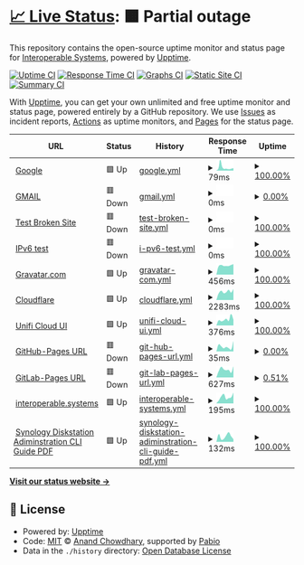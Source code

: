 # [📈 Live Status](https://upptime.interoperable.systems): <!--live status--> **🟧 Partial outage**

<!-- BADGIE TIME -->
<!-- END BADGIE TIME -->

This repository contains the open-source uptime monitor and status page for [Interoperable Systems](https://interoperable.systems), powered by [Upptime](https://github.com/upptime/upptime).

[![Uptime CI](https://github.com/interoperable/upptime/workflows/Uptime%20CI/badge.svg)](https://github.com/interoperable/upptime/actions?query=workflow%3A%22Uptime+CI%22)
[![Response Time CI](https://github.com/interoperable/upptime/workflows/Response%20Time%20CI/badge.svg)](https://github.com/interoperable/upptime/actions?query=workflow%3A%22Response+Time+CI%22)
[![Graphs CI](https://github.com/interoperable/upptime/workflows/Graphs%20CI/badge.svg)](https://github.com/interoperable/upptime/actions?query=workflow%3A%22Graphs+CI%22)
[![Static Site CI](https://github.com/interoperable/upptime/workflows/Static%20Site%20CI/badge.svg)](https://github.com/interoperable/upptime/actions?query=workflow%3A%22Static+Site+CI%22)
[![Summary CI](https://github.com/interoperable/upptime/workflows/Summary%20CI/badge.svg)](https://github.com/interoperable/upptime/actions?query=workflow%3A%22Summary+CI%22)

With [Upptime](https://upptime.js.org), you can get your own unlimited and free uptime monitor and status page, powered entirely by a GitHub repository. We use [Issues](https://github.com/interoperable/upptime/issues) as incident reports, [Actions](https://github.com/interoperable/upptime/actions) as uptime monitors, and [Pages](https://upptime.interoperable.systems) for the status page.

<!--start: status pages-->
<!-- This summary is generated by Upptime (https://github.com/upptime/upptime) -->
<!-- Do not edit this manually, your changes will be overwritten -->
<!-- prettier-ignore -->
| URL | Status | History | Response Time | Uptime |
| --- | ------ | ------- | ------------- | ------ |
| <img alt="" src="https://icons.duckduckgo.com/ip3/www.google.com.ico" height="13"> [Google](https://www.google.com) | 🟩 Up | [google.yml](https://github.com/interoperable/upptime/commits/HEAD/history/google.yml) | <details><summary><img alt="Response time graph" src="./graphs/google/response-time-week.png" height="20"> 79ms</summary><br><a href="https://upptime.interoperable.systems/history/google"><img alt="Response time 79" src="https://img.shields.io/endpoint?url=https%3A%2F%2Fraw.githubusercontent.com%2Finteroperable%2Fupptime%2FHEAD%2Fapi%2Fgoogle%2Fresponse-time.json"></a><br><a href="https://upptime.interoperable.systems/history/google"><img alt="24-hour response time 79" src="https://img.shields.io/endpoint?url=https%3A%2F%2Fraw.githubusercontent.com%2Finteroperable%2Fupptime%2FHEAD%2Fapi%2Fgoogle%2Fresponse-time-day.json"></a><br><a href="https://upptime.interoperable.systems/history/google"><img alt="7-day response time 79" src="https://img.shields.io/endpoint?url=https%3A%2F%2Fraw.githubusercontent.com%2Finteroperable%2Fupptime%2FHEAD%2Fapi%2Fgoogle%2Fresponse-time-week.json"></a><br><a href="https://upptime.interoperable.systems/history/google"><img alt="30-day response time 79" src="https://img.shields.io/endpoint?url=https%3A%2F%2Fraw.githubusercontent.com%2Finteroperable%2Fupptime%2FHEAD%2Fapi%2Fgoogle%2Fresponse-time-month.json"></a><br><a href="https://upptime.interoperable.systems/history/google"><img alt="1-year response time 79" src="https://img.shields.io/endpoint?url=https%3A%2F%2Fraw.githubusercontent.com%2Finteroperable%2Fupptime%2FHEAD%2Fapi%2Fgoogle%2Fresponse-time-year.json"></a></details> | <details><summary><a href="https://upptime.interoperable.systems/history/google">100.00%</a></summary><a href="https://upptime.interoperable.systems/history/google"><img alt="All-time uptime 100.00%" src="https://img.shields.io/endpoint?url=https%3A%2F%2Fraw.githubusercontent.com%2Finteroperable%2Fupptime%2FHEAD%2Fapi%2Fgoogle%2Fuptime.json"></a><br><a href="https://upptime.interoperable.systems/history/google"><img alt="24-hour uptime 100.00%" src="https://img.shields.io/endpoint?url=https%3A%2F%2Fraw.githubusercontent.com%2Finteroperable%2Fupptime%2FHEAD%2Fapi%2Fgoogle%2Fuptime-day.json"></a><br><a href="https://upptime.interoperable.systems/history/google"><img alt="7-day uptime 100.00%" src="https://img.shields.io/endpoint?url=https%3A%2F%2Fraw.githubusercontent.com%2Finteroperable%2Fupptime%2FHEAD%2Fapi%2Fgoogle%2Fuptime-week.json"></a><br><a href="https://upptime.interoperable.systems/history/google"><img alt="30-day uptime 100.00%" src="https://img.shields.io/endpoint?url=https%3A%2F%2Fraw.githubusercontent.com%2Finteroperable%2Fupptime%2FHEAD%2Fapi%2Fgoogle%2Fuptime-month.json"></a><br><a href="https://upptime.interoperable.systems/history/google"><img alt="1-year uptime 100.00%" src="https://img.shields.io/endpoint?url=https%3A%2F%2Fraw.githubusercontent.com%2Finteroperable%2Fupptime%2FHEAD%2Fapi%2Fgoogle%2Fuptime-year.json"></a></details>
| <img alt="" src="https://icons.duckduckgo.com/ip3/gmail.com.ico" height="13"> [GMAIL](https://gmail.com) | 🟥 Down | [gmail.yml](https://github.com/interoperable/upptime/commits/HEAD/history/gmail.yml) | <details><summary><img alt="Response time graph" src="./graphs/gmail/response-time-week.png" height="20"> 0ms</summary><br><a href="https://upptime.interoperable.systems/history/gmail"><img alt="Response time 0" src="https://img.shields.io/endpoint?url=https%3A%2F%2Fraw.githubusercontent.com%2Finteroperable%2Fupptime%2FHEAD%2Fapi%2Fgmail%2Fresponse-time.json"></a><br><a href="https://upptime.interoperable.systems/history/gmail"><img alt="24-hour response time 0" src="https://img.shields.io/endpoint?url=https%3A%2F%2Fraw.githubusercontent.com%2Finteroperable%2Fupptime%2FHEAD%2Fapi%2Fgmail%2Fresponse-time-day.json"></a><br><a href="https://upptime.interoperable.systems/history/gmail"><img alt="7-day response time 0" src="https://img.shields.io/endpoint?url=https%3A%2F%2Fraw.githubusercontent.com%2Finteroperable%2Fupptime%2FHEAD%2Fapi%2Fgmail%2Fresponse-time-week.json"></a><br><a href="https://upptime.interoperable.systems/history/gmail"><img alt="30-day response time 0" src="https://img.shields.io/endpoint?url=https%3A%2F%2Fraw.githubusercontent.com%2Finteroperable%2Fupptime%2FHEAD%2Fapi%2Fgmail%2Fresponse-time-month.json"></a><br><a href="https://upptime.interoperable.systems/history/gmail"><img alt="1-year response time 0" src="https://img.shields.io/endpoint?url=https%3A%2F%2Fraw.githubusercontent.com%2Finteroperable%2Fupptime%2FHEAD%2Fapi%2Fgmail%2Fresponse-time-year.json"></a></details> | <details><summary><a href="https://upptime.interoperable.systems/history/gmail">0.00%</a></summary><a href="https://upptime.interoperable.systems/history/gmail"><img alt="All-time uptime 0.00%" src="https://img.shields.io/endpoint?url=https%3A%2F%2Fraw.githubusercontent.com%2Finteroperable%2Fupptime%2FHEAD%2Fapi%2Fgmail%2Fuptime.json"></a><br><a href="https://upptime.interoperable.systems/history/gmail"><img alt="24-hour uptime 0.00%" src="https://img.shields.io/endpoint?url=https%3A%2F%2Fraw.githubusercontent.com%2Finteroperable%2Fupptime%2FHEAD%2Fapi%2Fgmail%2Fuptime-day.json"></a><br><a href="https://upptime.interoperable.systems/history/gmail"><img alt="7-day uptime 0.00%" src="https://img.shields.io/endpoint?url=https%3A%2F%2Fraw.githubusercontent.com%2Finteroperable%2Fupptime%2FHEAD%2Fapi%2Fgmail%2Fuptime-week.json"></a><br><a href="https://upptime.interoperable.systems/history/gmail"><img alt="30-day uptime 0.00%" src="https://img.shields.io/endpoint?url=https%3A%2F%2Fraw.githubusercontent.com%2Finteroperable%2Fupptime%2FHEAD%2Fapi%2Fgmail%2Fuptime-month.json"></a><br><a href="https://upptime.interoperable.systems/history/gmail"><img alt="1-year uptime 0.00%" src="https://img.shields.io/endpoint?url=https%3A%2F%2Fraw.githubusercontent.com%2Finteroperable%2Fupptime%2FHEAD%2Fapi%2Fgmail%2Fuptime-year.json"></a></details>
| <img alt="" src="https://icons.duckduckgo.com/ip3/thissitedoesnotexist.koj.co.ico" height="13"> [Test Broken Site](https://thissitedoesnotexist.koj.co) | 🟥 Down | [test-broken-site.yml](https://github.com/interoperable/upptime/commits/HEAD/history/test-broken-site.yml) | <details><summary><img alt="Response time graph" src="./graphs/test-broken-site/response-time-week.png" height="20"> 0ms</summary><br><a href="https://upptime.interoperable.systems/history/test-broken-site"><img alt="Response time 0" src="https://img.shields.io/endpoint?url=https%3A%2F%2Fraw.githubusercontent.com%2Finteroperable%2Fupptime%2FHEAD%2Fapi%2Ftest-broken-site%2Fresponse-time.json"></a><br><a href="https://upptime.interoperable.systems/history/test-broken-site"><img alt="24-hour response time 0" src="https://img.shields.io/endpoint?url=https%3A%2F%2Fraw.githubusercontent.com%2Finteroperable%2Fupptime%2FHEAD%2Fapi%2Ftest-broken-site%2Fresponse-time-day.json"></a><br><a href="https://upptime.interoperable.systems/history/test-broken-site"><img alt="7-day response time 0" src="https://img.shields.io/endpoint?url=https%3A%2F%2Fraw.githubusercontent.com%2Finteroperable%2Fupptime%2FHEAD%2Fapi%2Ftest-broken-site%2Fresponse-time-week.json"></a><br><a href="https://upptime.interoperable.systems/history/test-broken-site"><img alt="30-day response time 0" src="https://img.shields.io/endpoint?url=https%3A%2F%2Fraw.githubusercontent.com%2Finteroperable%2Fupptime%2FHEAD%2Fapi%2Ftest-broken-site%2Fresponse-time-month.json"></a><br><a href="https://upptime.interoperable.systems/history/test-broken-site"><img alt="1-year response time 0" src="https://img.shields.io/endpoint?url=https%3A%2F%2Fraw.githubusercontent.com%2Finteroperable%2Fupptime%2FHEAD%2Fapi%2Ftest-broken-site%2Fresponse-time-year.json"></a></details> | <details><summary><a href="https://upptime.interoperable.systems/history/test-broken-site">100.00%</a></summary><a href="https://upptime.interoperable.systems/history/test-broken-site"><img alt="All-time uptime 100.00%" src="https://img.shields.io/endpoint?url=https%3A%2F%2Fraw.githubusercontent.com%2Finteroperable%2Fupptime%2FHEAD%2Fapi%2Ftest-broken-site%2Fuptime.json"></a><br><a href="https://upptime.interoperable.systems/history/test-broken-site"><img alt="24-hour uptime 100.00%" src="https://img.shields.io/endpoint?url=https%3A%2F%2Fraw.githubusercontent.com%2Finteroperable%2Fupptime%2FHEAD%2Fapi%2Ftest-broken-site%2Fuptime-day.json"></a><br><a href="https://upptime.interoperable.systems/history/test-broken-site"><img alt="7-day uptime 100.00%" src="https://img.shields.io/endpoint?url=https%3A%2F%2Fraw.githubusercontent.com%2Finteroperable%2Fupptime%2FHEAD%2Fapi%2Ftest-broken-site%2Fuptime-week.json"></a><br><a href="https://upptime.interoperable.systems/history/test-broken-site"><img alt="30-day uptime 100.00%" src="https://img.shields.io/endpoint?url=https%3A%2F%2Fraw.githubusercontent.com%2Finteroperable%2Fupptime%2FHEAD%2Fapi%2Ftest-broken-site%2Fuptime-month.json"></a><br><a href="https://upptime.interoperable.systems/history/test-broken-site"><img alt="1-year uptime 100.00%" src="https://img.shields.io/endpoint?url=https%3A%2F%2Fraw.githubusercontent.com%2Finteroperable%2Fupptime%2FHEAD%2Fapi%2Ftest-broken-site%2Fuptime-year.json"></a></details>
| <img alt="" src="https://icons.duckduckgo.com/ip3/null.ico" height="13"> [IPv6 test](forwardemail.net) | 🟥 Down | [i-pv6-test.yml](https://github.com/interoperable/upptime/commits/HEAD/history/i-pv6-test.yml) | <details><summary><img alt="Response time graph" src="./graphs/i-pv6-test/response-time-week.png" height="20"> 0ms</summary><br><a href="https://upptime.interoperable.systems/history/i-pv6-test"><img alt="Response time 0" src="https://img.shields.io/endpoint?url=https%3A%2F%2Fraw.githubusercontent.com%2Finteroperable%2Fupptime%2FHEAD%2Fapi%2Fi-pv6-test%2Fresponse-time.json"></a><br><a href="https://upptime.interoperable.systems/history/i-pv6-test"><img alt="24-hour response time 0" src="https://img.shields.io/endpoint?url=https%3A%2F%2Fraw.githubusercontent.com%2Finteroperable%2Fupptime%2FHEAD%2Fapi%2Fi-pv6-test%2Fresponse-time-day.json"></a><br><a href="https://upptime.interoperable.systems/history/i-pv6-test"><img alt="7-day response time 0" src="https://img.shields.io/endpoint?url=https%3A%2F%2Fraw.githubusercontent.com%2Finteroperable%2Fupptime%2FHEAD%2Fapi%2Fi-pv6-test%2Fresponse-time-week.json"></a><br><a href="https://upptime.interoperable.systems/history/i-pv6-test"><img alt="30-day response time 0" src="https://img.shields.io/endpoint?url=https%3A%2F%2Fraw.githubusercontent.com%2Finteroperable%2Fupptime%2FHEAD%2Fapi%2Fi-pv6-test%2Fresponse-time-month.json"></a><br><a href="https://upptime.interoperable.systems/history/i-pv6-test"><img alt="1-year response time 0" src="https://img.shields.io/endpoint?url=https%3A%2F%2Fraw.githubusercontent.com%2Finteroperable%2Fupptime%2FHEAD%2Fapi%2Fi-pv6-test%2Fresponse-time-year.json"></a></details> | <details><summary><a href="https://upptime.interoperable.systems/history/i-pv6-test">100.00%</a></summary><a href="https://upptime.interoperable.systems/history/i-pv6-test"><img alt="All-time uptime 100.00%" src="https://img.shields.io/endpoint?url=https%3A%2F%2Fraw.githubusercontent.com%2Finteroperable%2Fupptime%2FHEAD%2Fapi%2Fi-pv6-test%2Fuptime.json"></a><br><a href="https://upptime.interoperable.systems/history/i-pv6-test"><img alt="24-hour uptime 100.00%" src="https://img.shields.io/endpoint?url=https%3A%2F%2Fraw.githubusercontent.com%2Finteroperable%2Fupptime%2FHEAD%2Fapi%2Fi-pv6-test%2Fuptime-day.json"></a><br><a href="https://upptime.interoperable.systems/history/i-pv6-test"><img alt="7-day uptime 100.00%" src="https://img.shields.io/endpoint?url=https%3A%2F%2Fraw.githubusercontent.com%2Finteroperable%2Fupptime%2FHEAD%2Fapi%2Fi-pv6-test%2Fuptime-week.json"></a><br><a href="https://upptime.interoperable.systems/history/i-pv6-test"><img alt="30-day uptime 100.00%" src="https://img.shields.io/endpoint?url=https%3A%2F%2Fraw.githubusercontent.com%2Finteroperable%2Fupptime%2FHEAD%2Fapi%2Fi-pv6-test%2Fuptime-month.json"></a><br><a href="https://upptime.interoperable.systems/history/i-pv6-test"><img alt="1-year uptime 100.00%" src="https://img.shields.io/endpoint?url=https%3A%2F%2Fraw.githubusercontent.com%2Finteroperable%2Fupptime%2FHEAD%2Fapi%2Fi-pv6-test%2Fuptime-year.json"></a></details>
| <img alt="" src="https://icons.duckduckgo.com/ip3/null.ico" height="13"> [Gravatar.com](gravatar.com/valiantly040d60ddad) | 🟩 Up | [gravatar-com.yml](https://github.com/interoperable/upptime/commits/HEAD/history/gravatar-com.yml) | <details><summary><img alt="Response time graph" src="./graphs/gravatar-com/response-time-week.png" height="20"> 456ms</summary><br><a href="https://upptime.interoperable.systems/history/gravatar-com"><img alt="Response time 456" src="https://img.shields.io/endpoint?url=https%3A%2F%2Fraw.githubusercontent.com%2Finteroperable%2Fupptime%2FHEAD%2Fapi%2Fgravatar-com%2Fresponse-time.json"></a><br><a href="https://upptime.interoperable.systems/history/gravatar-com"><img alt="24-hour response time 456" src="https://img.shields.io/endpoint?url=https%3A%2F%2Fraw.githubusercontent.com%2Finteroperable%2Fupptime%2FHEAD%2Fapi%2Fgravatar-com%2Fresponse-time-day.json"></a><br><a href="https://upptime.interoperable.systems/history/gravatar-com"><img alt="7-day response time 456" src="https://img.shields.io/endpoint?url=https%3A%2F%2Fraw.githubusercontent.com%2Finteroperable%2Fupptime%2FHEAD%2Fapi%2Fgravatar-com%2Fresponse-time-week.json"></a><br><a href="https://upptime.interoperable.systems/history/gravatar-com"><img alt="30-day response time 456" src="https://img.shields.io/endpoint?url=https%3A%2F%2Fraw.githubusercontent.com%2Finteroperable%2Fupptime%2FHEAD%2Fapi%2Fgravatar-com%2Fresponse-time-month.json"></a><br><a href="https://upptime.interoperable.systems/history/gravatar-com"><img alt="1-year response time 456" src="https://img.shields.io/endpoint?url=https%3A%2F%2Fraw.githubusercontent.com%2Finteroperable%2Fupptime%2FHEAD%2Fapi%2Fgravatar-com%2Fresponse-time-year.json"></a></details> | <details><summary><a href="https://upptime.interoperable.systems/history/gravatar-com">100.00%</a></summary><a href="https://upptime.interoperable.systems/history/gravatar-com"><img alt="All-time uptime 100.00%" src="https://img.shields.io/endpoint?url=https%3A%2F%2Fraw.githubusercontent.com%2Finteroperable%2Fupptime%2FHEAD%2Fapi%2Fgravatar-com%2Fuptime.json"></a><br><a href="https://upptime.interoperable.systems/history/gravatar-com"><img alt="24-hour uptime 100.00%" src="https://img.shields.io/endpoint?url=https%3A%2F%2Fraw.githubusercontent.com%2Finteroperable%2Fupptime%2FHEAD%2Fapi%2Fgravatar-com%2Fuptime-day.json"></a><br><a href="https://upptime.interoperable.systems/history/gravatar-com"><img alt="7-day uptime 100.00%" src="https://img.shields.io/endpoint?url=https%3A%2F%2Fraw.githubusercontent.com%2Finteroperable%2Fupptime%2FHEAD%2Fapi%2Fgravatar-com%2Fuptime-week.json"></a><br><a href="https://upptime.interoperable.systems/history/gravatar-com"><img alt="30-day uptime 100.00%" src="https://img.shields.io/endpoint?url=https%3A%2F%2Fraw.githubusercontent.com%2Finteroperable%2Fupptime%2FHEAD%2Fapi%2Fgravatar-com%2Fuptime-month.json"></a><br><a href="https://upptime.interoperable.systems/history/gravatar-com"><img alt="1-year uptime 100.00%" src="https://img.shields.io/endpoint?url=https%3A%2F%2Fraw.githubusercontent.com%2Finteroperable%2Fupptime%2FHEAD%2Fapi%2Fgravatar-com%2Fuptime-year.json"></a></details>
| <img alt="" src="https://icons.duckduckgo.com/ip3/cloudflare.com.ico" height="13"> [Cloudflare](https://cloudflare.com) | 🟩 Up | [cloudflare.yml](https://github.com/interoperable/upptime/commits/HEAD/history/cloudflare.yml) | <details><summary><img alt="Response time graph" src="./graphs/cloudflare/response-time-week.png" height="20"> 2283ms</summary><br><a href="https://upptime.interoperable.systems/history/cloudflare"><img alt="Response time 2283" src="https://img.shields.io/endpoint?url=https%3A%2F%2Fraw.githubusercontent.com%2Finteroperable%2Fupptime%2FHEAD%2Fapi%2Fcloudflare%2Fresponse-time.json"></a><br><a href="https://upptime.interoperable.systems/history/cloudflare"><img alt="24-hour response time 2283" src="https://img.shields.io/endpoint?url=https%3A%2F%2Fraw.githubusercontent.com%2Finteroperable%2Fupptime%2FHEAD%2Fapi%2Fcloudflare%2Fresponse-time-day.json"></a><br><a href="https://upptime.interoperable.systems/history/cloudflare"><img alt="7-day response time 2283" src="https://img.shields.io/endpoint?url=https%3A%2F%2Fraw.githubusercontent.com%2Finteroperable%2Fupptime%2FHEAD%2Fapi%2Fcloudflare%2Fresponse-time-week.json"></a><br><a href="https://upptime.interoperable.systems/history/cloudflare"><img alt="30-day response time 2283" src="https://img.shields.io/endpoint?url=https%3A%2F%2Fraw.githubusercontent.com%2Finteroperable%2Fupptime%2FHEAD%2Fapi%2Fcloudflare%2Fresponse-time-month.json"></a><br><a href="https://upptime.interoperable.systems/history/cloudflare"><img alt="1-year response time 2283" src="https://img.shields.io/endpoint?url=https%3A%2F%2Fraw.githubusercontent.com%2Finteroperable%2Fupptime%2FHEAD%2Fapi%2Fcloudflare%2Fresponse-time-year.json"></a></details> | <details><summary><a href="https://upptime.interoperable.systems/history/cloudflare">100.00%</a></summary><a href="https://upptime.interoperable.systems/history/cloudflare"><img alt="All-time uptime 100.00%" src="https://img.shields.io/endpoint?url=https%3A%2F%2Fraw.githubusercontent.com%2Finteroperable%2Fupptime%2FHEAD%2Fapi%2Fcloudflare%2Fuptime.json"></a><br><a href="https://upptime.interoperable.systems/history/cloudflare"><img alt="24-hour uptime 100.00%" src="https://img.shields.io/endpoint?url=https%3A%2F%2Fraw.githubusercontent.com%2Finteroperable%2Fupptime%2FHEAD%2Fapi%2Fcloudflare%2Fuptime-day.json"></a><br><a href="https://upptime.interoperable.systems/history/cloudflare"><img alt="7-day uptime 100.00%" src="https://img.shields.io/endpoint?url=https%3A%2F%2Fraw.githubusercontent.com%2Finteroperable%2Fupptime%2FHEAD%2Fapi%2Fcloudflare%2Fuptime-week.json"></a><br><a href="https://upptime.interoperable.systems/history/cloudflare"><img alt="30-day uptime 100.00%" src="https://img.shields.io/endpoint?url=https%3A%2F%2Fraw.githubusercontent.com%2Finteroperable%2Fupptime%2FHEAD%2Fapi%2Fcloudflare%2Fuptime-month.json"></a><br><a href="https://upptime.interoperable.systems/history/cloudflare"><img alt="1-year uptime 100.00%" src="https://img.shields.io/endpoint?url=https%3A%2F%2Fraw.githubusercontent.com%2Finteroperable%2Fupptime%2FHEAD%2Fapi%2Fcloudflare%2Fuptime-year.json"></a></details>
| <img alt="" src="https://icons.duckduckgo.com/ip3/unifi.ui.com.ico" height="13"> [Unifi Cloud UI](https://unifi.ui.com) | 🟩 Up | [unifi-cloud-ui.yml](https://github.com/interoperable/upptime/commits/HEAD/history/unifi-cloud-ui.yml) | <details><summary><img alt="Response time graph" src="./graphs/unifi-cloud-ui/response-time-week.png" height="20"> 376ms</summary><br><a href="https://upptime.interoperable.systems/history/unifi-cloud-ui"><img alt="Response time 376" src="https://img.shields.io/endpoint?url=https%3A%2F%2Fraw.githubusercontent.com%2Finteroperable%2Fupptime%2FHEAD%2Fapi%2Funifi-cloud-ui%2Fresponse-time.json"></a><br><a href="https://upptime.interoperable.systems/history/unifi-cloud-ui"><img alt="24-hour response time 376" src="https://img.shields.io/endpoint?url=https%3A%2F%2Fraw.githubusercontent.com%2Finteroperable%2Fupptime%2FHEAD%2Fapi%2Funifi-cloud-ui%2Fresponse-time-day.json"></a><br><a href="https://upptime.interoperable.systems/history/unifi-cloud-ui"><img alt="7-day response time 376" src="https://img.shields.io/endpoint?url=https%3A%2F%2Fraw.githubusercontent.com%2Finteroperable%2Fupptime%2FHEAD%2Fapi%2Funifi-cloud-ui%2Fresponse-time-week.json"></a><br><a href="https://upptime.interoperable.systems/history/unifi-cloud-ui"><img alt="30-day response time 376" src="https://img.shields.io/endpoint?url=https%3A%2F%2Fraw.githubusercontent.com%2Finteroperable%2Fupptime%2FHEAD%2Fapi%2Funifi-cloud-ui%2Fresponse-time-month.json"></a><br><a href="https://upptime.interoperable.systems/history/unifi-cloud-ui"><img alt="1-year response time 376" src="https://img.shields.io/endpoint?url=https%3A%2F%2Fraw.githubusercontent.com%2Finteroperable%2Fupptime%2FHEAD%2Fapi%2Funifi-cloud-ui%2Fresponse-time-year.json"></a></details> | <details><summary><a href="https://upptime.interoperable.systems/history/unifi-cloud-ui">100.00%</a></summary><a href="https://upptime.interoperable.systems/history/unifi-cloud-ui"><img alt="All-time uptime 100.00%" src="https://img.shields.io/endpoint?url=https%3A%2F%2Fraw.githubusercontent.com%2Finteroperable%2Fupptime%2FHEAD%2Fapi%2Funifi-cloud-ui%2Fuptime.json"></a><br><a href="https://upptime.interoperable.systems/history/unifi-cloud-ui"><img alt="24-hour uptime 100.00%" src="https://img.shields.io/endpoint?url=https%3A%2F%2Fraw.githubusercontent.com%2Finteroperable%2Fupptime%2FHEAD%2Fapi%2Funifi-cloud-ui%2Fuptime-day.json"></a><br><a href="https://upptime.interoperable.systems/history/unifi-cloud-ui"><img alt="7-day uptime 100.00%" src="https://img.shields.io/endpoint?url=https%3A%2F%2Fraw.githubusercontent.com%2Finteroperable%2Fupptime%2FHEAD%2Fapi%2Funifi-cloud-ui%2Fuptime-week.json"></a><br><a href="https://upptime.interoperable.systems/history/unifi-cloud-ui"><img alt="30-day uptime 100.00%" src="https://img.shields.io/endpoint?url=https%3A%2F%2Fraw.githubusercontent.com%2Finteroperable%2Fupptime%2FHEAD%2Fapi%2Funifi-cloud-ui%2Fuptime-month.json"></a><br><a href="https://upptime.interoperable.systems/history/unifi-cloud-ui"><img alt="1-year uptime 100.00%" src="https://img.shields.io/endpoint?url=https%3A%2F%2Fraw.githubusercontent.com%2Finteroperable%2Fupptime%2FHEAD%2Fapi%2Funifi-cloud-ui%2Fuptime-year.json"></a></details>
| <img alt="" src="https://icons.duckduckgo.com/ip3/interoperable.github.io.ico" height="13"> [GitHub-Pages URL](https://interoperable.github.io) | 🟥 Down | [git-hub-pages-url.yml](https://github.com/interoperable/upptime/commits/HEAD/history/git-hub-pages-url.yml) | <details><summary><img alt="Response time graph" src="./graphs/git-hub-pages-url/response-time-week.png" height="20"> 35ms</summary><br><a href="https://upptime.interoperable.systems/history/git-hub-pages-url"><img alt="Response time 35" src="https://img.shields.io/endpoint?url=https%3A%2F%2Fraw.githubusercontent.com%2Finteroperable%2Fupptime%2FHEAD%2Fapi%2Fgit-hub-pages-url%2Fresponse-time.json"></a><br><a href="https://upptime.interoperable.systems/history/git-hub-pages-url"><img alt="24-hour response time 35" src="https://img.shields.io/endpoint?url=https%3A%2F%2Fraw.githubusercontent.com%2Finteroperable%2Fupptime%2FHEAD%2Fapi%2Fgit-hub-pages-url%2Fresponse-time-day.json"></a><br><a href="https://upptime.interoperable.systems/history/git-hub-pages-url"><img alt="7-day response time 35" src="https://img.shields.io/endpoint?url=https%3A%2F%2Fraw.githubusercontent.com%2Finteroperable%2Fupptime%2FHEAD%2Fapi%2Fgit-hub-pages-url%2Fresponse-time-week.json"></a><br><a href="https://upptime.interoperable.systems/history/git-hub-pages-url"><img alt="30-day response time 35" src="https://img.shields.io/endpoint?url=https%3A%2F%2Fraw.githubusercontent.com%2Finteroperable%2Fupptime%2FHEAD%2Fapi%2Fgit-hub-pages-url%2Fresponse-time-month.json"></a><br><a href="https://upptime.interoperable.systems/history/git-hub-pages-url"><img alt="1-year response time 35" src="https://img.shields.io/endpoint?url=https%3A%2F%2Fraw.githubusercontent.com%2Finteroperable%2Fupptime%2FHEAD%2Fapi%2Fgit-hub-pages-url%2Fresponse-time-year.json"></a></details> | <details><summary><a href="https://upptime.interoperable.systems/history/git-hub-pages-url">0.00%</a></summary><a href="https://upptime.interoperable.systems/history/git-hub-pages-url"><img alt="All-time uptime 0.00%" src="https://img.shields.io/endpoint?url=https%3A%2F%2Fraw.githubusercontent.com%2Finteroperable%2Fupptime%2FHEAD%2Fapi%2Fgit-hub-pages-url%2Fuptime.json"></a><br><a href="https://upptime.interoperable.systems/history/git-hub-pages-url"><img alt="24-hour uptime 0.00%" src="https://img.shields.io/endpoint?url=https%3A%2F%2Fraw.githubusercontent.com%2Finteroperable%2Fupptime%2FHEAD%2Fapi%2Fgit-hub-pages-url%2Fuptime-day.json"></a><br><a href="https://upptime.interoperable.systems/history/git-hub-pages-url"><img alt="7-day uptime 0.00%" src="https://img.shields.io/endpoint?url=https%3A%2F%2Fraw.githubusercontent.com%2Finteroperable%2Fupptime%2FHEAD%2Fapi%2Fgit-hub-pages-url%2Fuptime-week.json"></a><br><a href="https://upptime.interoperable.systems/history/git-hub-pages-url"><img alt="30-day uptime 0.00%" src="https://img.shields.io/endpoint?url=https%3A%2F%2Fraw.githubusercontent.com%2Finteroperable%2Fupptime%2FHEAD%2Fapi%2Fgit-hub-pages-url%2Fuptime-month.json"></a><br><a href="https://upptime.interoperable.systems/history/git-hub-pages-url"><img alt="1-year uptime 0.00%" src="https://img.shields.io/endpoint?url=https%3A%2F%2Fraw.githubusercontent.com%2Finteroperable%2Fupptime%2FHEAD%2Fapi%2Fgit-hub-pages-url%2Fuptime-year.json"></a></details>
| <img alt="" src="https://icons.duckduckgo.com/ip3/interoperable.gitlab.io.ico" height="13"> [GitLab-Pages URL](https://interoperable.gitlab.io) | 🟥 Down | [git-lab-pages-url.yml](https://github.com/interoperable/upptime/commits/HEAD/history/git-lab-pages-url.yml) | <details><summary><img alt="Response time graph" src="./graphs/git-lab-pages-url/response-time-week.png" height="20"> 627ms</summary><br><a href="https://upptime.interoperable.systems/history/git-lab-pages-url"><img alt="Response time 627" src="https://img.shields.io/endpoint?url=https%3A%2F%2Fraw.githubusercontent.com%2Finteroperable%2Fupptime%2FHEAD%2Fapi%2Fgit-lab-pages-url%2Fresponse-time.json"></a><br><a href="https://upptime.interoperable.systems/history/git-lab-pages-url"><img alt="24-hour response time 627" src="https://img.shields.io/endpoint?url=https%3A%2F%2Fraw.githubusercontent.com%2Finteroperable%2Fupptime%2FHEAD%2Fapi%2Fgit-lab-pages-url%2Fresponse-time-day.json"></a><br><a href="https://upptime.interoperable.systems/history/git-lab-pages-url"><img alt="7-day response time 627" src="https://img.shields.io/endpoint?url=https%3A%2F%2Fraw.githubusercontent.com%2Finteroperable%2Fupptime%2FHEAD%2Fapi%2Fgit-lab-pages-url%2Fresponse-time-week.json"></a><br><a href="https://upptime.interoperable.systems/history/git-lab-pages-url"><img alt="30-day response time 627" src="https://img.shields.io/endpoint?url=https%3A%2F%2Fraw.githubusercontent.com%2Finteroperable%2Fupptime%2FHEAD%2Fapi%2Fgit-lab-pages-url%2Fresponse-time-month.json"></a><br><a href="https://upptime.interoperable.systems/history/git-lab-pages-url"><img alt="1-year response time 627" src="https://img.shields.io/endpoint?url=https%3A%2F%2Fraw.githubusercontent.com%2Finteroperable%2Fupptime%2FHEAD%2Fapi%2Fgit-lab-pages-url%2Fresponse-time-year.json"></a></details> | <details><summary><a href="https://upptime.interoperable.systems/history/git-lab-pages-url">0.51%</a></summary><a href="https://upptime.interoperable.systems/history/git-lab-pages-url"><img alt="All-time uptime 0.51%" src="https://img.shields.io/endpoint?url=https%3A%2F%2Fraw.githubusercontent.com%2Finteroperable%2Fupptime%2FHEAD%2Fapi%2Fgit-lab-pages-url%2Fuptime.json"></a><br><a href="https://upptime.interoperable.systems/history/git-lab-pages-url"><img alt="24-hour uptime 0.51%" src="https://img.shields.io/endpoint?url=https%3A%2F%2Fraw.githubusercontent.com%2Finteroperable%2Fupptime%2FHEAD%2Fapi%2Fgit-lab-pages-url%2Fuptime-day.json"></a><br><a href="https://upptime.interoperable.systems/history/git-lab-pages-url"><img alt="7-day uptime 0.51%" src="https://img.shields.io/endpoint?url=https%3A%2F%2Fraw.githubusercontent.com%2Finteroperable%2Fupptime%2FHEAD%2Fapi%2Fgit-lab-pages-url%2Fuptime-week.json"></a><br><a href="https://upptime.interoperable.systems/history/git-lab-pages-url"><img alt="30-day uptime 0.51%" src="https://img.shields.io/endpoint?url=https%3A%2F%2Fraw.githubusercontent.com%2Finteroperable%2Fupptime%2FHEAD%2Fapi%2Fgit-lab-pages-url%2Fuptime-month.json"></a><br><a href="https://upptime.interoperable.systems/history/git-lab-pages-url"><img alt="1-year uptime 0.51%" src="https://img.shields.io/endpoint?url=https%3A%2F%2Fraw.githubusercontent.com%2Finteroperable%2Fupptime%2FHEAD%2Fapi%2Fgit-lab-pages-url%2Fuptime-year.json"></a></details>
| <img alt="" src="https://icons.duckduckgo.com/ip3/interoperable.systems.ico" height="13"> [interoperable.systems](https://interoperable.systems) | 🟩 Up | [interoperable-systems.yml](https://github.com/interoperable/upptime/commits/HEAD/history/interoperable-systems.yml) | <details><summary><img alt="Response time graph" src="./graphs/interoperable-systems/response-time-week.png" height="20"> 195ms</summary><br><a href="https://upptime.interoperable.systems/history/interoperable-systems"><img alt="Response time 195" src="https://img.shields.io/endpoint?url=https%3A%2F%2Fraw.githubusercontent.com%2Finteroperable%2Fupptime%2FHEAD%2Fapi%2Finteroperable-systems%2Fresponse-time.json"></a><br><a href="https://upptime.interoperable.systems/history/interoperable-systems"><img alt="24-hour response time 195" src="https://img.shields.io/endpoint?url=https%3A%2F%2Fraw.githubusercontent.com%2Finteroperable%2Fupptime%2FHEAD%2Fapi%2Finteroperable-systems%2Fresponse-time-day.json"></a><br><a href="https://upptime.interoperable.systems/history/interoperable-systems"><img alt="7-day response time 195" src="https://img.shields.io/endpoint?url=https%3A%2F%2Fraw.githubusercontent.com%2Finteroperable%2Fupptime%2FHEAD%2Fapi%2Finteroperable-systems%2Fresponse-time-week.json"></a><br><a href="https://upptime.interoperable.systems/history/interoperable-systems"><img alt="30-day response time 195" src="https://img.shields.io/endpoint?url=https%3A%2F%2Fraw.githubusercontent.com%2Finteroperable%2Fupptime%2FHEAD%2Fapi%2Finteroperable-systems%2Fresponse-time-month.json"></a><br><a href="https://upptime.interoperable.systems/history/interoperable-systems"><img alt="1-year response time 195" src="https://img.shields.io/endpoint?url=https%3A%2F%2Fraw.githubusercontent.com%2Finteroperable%2Fupptime%2FHEAD%2Fapi%2Finteroperable-systems%2Fresponse-time-year.json"></a></details> | <details><summary><a href="https://upptime.interoperable.systems/history/interoperable-systems">100.00%</a></summary><a href="https://upptime.interoperable.systems/history/interoperable-systems"><img alt="All-time uptime 100.00%" src="https://img.shields.io/endpoint?url=https%3A%2F%2Fraw.githubusercontent.com%2Finteroperable%2Fupptime%2FHEAD%2Fapi%2Finteroperable-systems%2Fuptime.json"></a><br><a href="https://upptime.interoperable.systems/history/interoperable-systems"><img alt="24-hour uptime 100.00%" src="https://img.shields.io/endpoint?url=https%3A%2F%2Fraw.githubusercontent.com%2Finteroperable%2Fupptime%2FHEAD%2Fapi%2Finteroperable-systems%2Fuptime-day.json"></a><br><a href="https://upptime.interoperable.systems/history/interoperable-systems"><img alt="7-day uptime 100.00%" src="https://img.shields.io/endpoint?url=https%3A%2F%2Fraw.githubusercontent.com%2Finteroperable%2Fupptime%2FHEAD%2Fapi%2Finteroperable-systems%2Fuptime-week.json"></a><br><a href="https://upptime.interoperable.systems/history/interoperable-systems"><img alt="30-day uptime 100.00%" src="https://img.shields.io/endpoint?url=https%3A%2F%2Fraw.githubusercontent.com%2Finteroperable%2Fupptime%2FHEAD%2Fapi%2Finteroperable-systems%2Fuptime-month.json"></a><br><a href="https://upptime.interoperable.systems/history/interoperable-systems"><img alt="1-year uptime 100.00%" src="https://img.shields.io/endpoint?url=https%3A%2F%2Fraw.githubusercontent.com%2Finteroperable%2Fupptime%2FHEAD%2Fapi%2Finteroperable-systems%2Fuptime-year.json"></a></details>
| <img alt="" src="https://icons.duckduckgo.com/ip3/global.download.synology.com.ico" height="13"> [Synology Diskstation Adiminstration CLI Guide PDF](https://global.download.synology.com/download/Document/Software/DeveloperGuide/Firmware/DSM/All/enu/Synology_DiskStation_Administration_CLI_Guide.pdf) | 🟩 Up | [synology-diskstation-adiminstration-cli-guide-pdf.yml](https://github.com/interoperable/upptime/commits/HEAD/history/synology-diskstation-adiminstration-cli-guide-pdf.yml) | <details><summary><img alt="Response time graph" src="./graphs/synology-diskstation-adiminstration-cli-guide-pdf/response-time-week.png" height="20"> 132ms</summary><br><a href="https://upptime.interoperable.systems/history/synology-diskstation-adiminstration-cli-guide-pdf"><img alt="Response time 132" src="https://img.shields.io/endpoint?url=https%3A%2F%2Fraw.githubusercontent.com%2Finteroperable%2Fupptime%2FHEAD%2Fapi%2Fsynology-diskstation-adiminstration-cli-guide-pdf%2Fresponse-time.json"></a><br><a href="https://upptime.interoperable.systems/history/synology-diskstation-adiminstration-cli-guide-pdf"><img alt="24-hour response time 132" src="https://img.shields.io/endpoint?url=https%3A%2F%2Fraw.githubusercontent.com%2Finteroperable%2Fupptime%2FHEAD%2Fapi%2Fsynology-diskstation-adiminstration-cli-guide-pdf%2Fresponse-time-day.json"></a><br><a href="https://upptime.interoperable.systems/history/synology-diskstation-adiminstration-cli-guide-pdf"><img alt="7-day response time 132" src="https://img.shields.io/endpoint?url=https%3A%2F%2Fraw.githubusercontent.com%2Finteroperable%2Fupptime%2FHEAD%2Fapi%2Fsynology-diskstation-adiminstration-cli-guide-pdf%2Fresponse-time-week.json"></a><br><a href="https://upptime.interoperable.systems/history/synology-diskstation-adiminstration-cli-guide-pdf"><img alt="30-day response time 132" src="https://img.shields.io/endpoint?url=https%3A%2F%2Fraw.githubusercontent.com%2Finteroperable%2Fupptime%2FHEAD%2Fapi%2Fsynology-diskstation-adiminstration-cli-guide-pdf%2Fresponse-time-month.json"></a><br><a href="https://upptime.interoperable.systems/history/synology-diskstation-adiminstration-cli-guide-pdf"><img alt="1-year response time 132" src="https://img.shields.io/endpoint?url=https%3A%2F%2Fraw.githubusercontent.com%2Finteroperable%2Fupptime%2FHEAD%2Fapi%2Fsynology-diskstation-adiminstration-cli-guide-pdf%2Fresponse-time-year.json"></a></details> | <details><summary><a href="https://upptime.interoperable.systems/history/synology-diskstation-adiminstration-cli-guide-pdf">100.00%</a></summary><a href="https://upptime.interoperable.systems/history/synology-diskstation-adiminstration-cli-guide-pdf"><img alt="All-time uptime 100.00%" src="https://img.shields.io/endpoint?url=https%3A%2F%2Fraw.githubusercontent.com%2Finteroperable%2Fupptime%2FHEAD%2Fapi%2Fsynology-diskstation-adiminstration-cli-guide-pdf%2Fuptime.json"></a><br><a href="https://upptime.interoperable.systems/history/synology-diskstation-adiminstration-cli-guide-pdf"><img alt="24-hour uptime 100.00%" src="https://img.shields.io/endpoint?url=https%3A%2F%2Fraw.githubusercontent.com%2Finteroperable%2Fupptime%2FHEAD%2Fapi%2Fsynology-diskstation-adiminstration-cli-guide-pdf%2Fuptime-day.json"></a><br><a href="https://upptime.interoperable.systems/history/synology-diskstation-adiminstration-cli-guide-pdf"><img alt="7-day uptime 100.00%" src="https://img.shields.io/endpoint?url=https%3A%2F%2Fraw.githubusercontent.com%2Finteroperable%2Fupptime%2FHEAD%2Fapi%2Fsynology-diskstation-adiminstration-cli-guide-pdf%2Fuptime-week.json"></a><br><a href="https://upptime.interoperable.systems/history/synology-diskstation-adiminstration-cli-guide-pdf"><img alt="30-day uptime 100.00%" src="https://img.shields.io/endpoint?url=https%3A%2F%2Fraw.githubusercontent.com%2Finteroperable%2Fupptime%2FHEAD%2Fapi%2Fsynology-diskstation-adiminstration-cli-guide-pdf%2Fuptime-month.json"></a><br><a href="https://upptime.interoperable.systems/history/synology-diskstation-adiminstration-cli-guide-pdf"><img alt="1-year uptime 100.00%" src="https://img.shields.io/endpoint?url=https%3A%2F%2Fraw.githubusercontent.com%2Finteroperable%2Fupptime%2FHEAD%2Fapi%2Fsynology-diskstation-adiminstration-cli-guide-pdf%2Fuptime-year.json"></a></details>

<!--end: status pages-->

[**Visit our status website →**](https://upptime.interoperable.systems)

## 📄 License

- Powered by: [Upptime](https://github.com/upptime/upptime)
- Code: [MIT](./LICENSE) © [Anand Chowdhary](https://anandchowdhary.com), supported by [Pabio](https://pabio.com)
- Data in the `./history` directory: [Open Database License](https://opendatacommons.org/licenses/odbl/1-0/)
